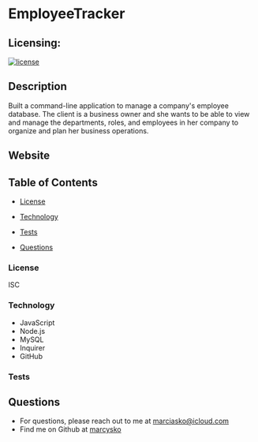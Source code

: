 # EmployeeTracker

## Licensing:
  [![license](https://img.shields.io/badge/license-ISC-yellow)](https://shields.io)

## Description
Built a command-line application to manage a company's employee database. The client is a business owner
and she wants to be able to view and manage the departments, roles, and employees in her company
to organize and plan her business operations.
## Website

## Table of Contents
 
  * [License](#License)
  
  * [Technology](#Technology)
  
  * [Tests](#Tests)
  
  * [Questions](#Questions)


### License
ISC
### Technology

- JavaScript 
- Node.js 
- MySQL 
- Inquirer
- GitHub 

### Tests

## Questions
* For questions, please reach out to me at marciasko@icloud.com
* Find me on Github at [marcysko](http://github.com/marcysko)
